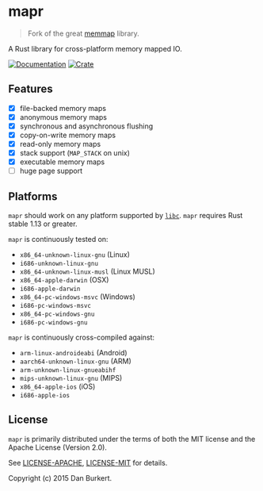 # mapr

> Fork of the great [memmap](https://github.com/danburkert/memmap-rs) library.

A Rust library for cross-platform memory mapped IO.

[![Documentation](https://docs.rs/mapr/badge.svg)](https://docs.rs/mapr)
[![Crate](https://img.shields.io/crates/v/mapr.svg)](https://crates.io/crates/mapr)

## Features

- [x] file-backed memory maps
- [x] anonymous memory maps
- [x] synchronous and asynchronous flushing
- [x] copy-on-write memory maps
- [x] read-only memory maps
- [x] stack support (`MAP_STACK` on unix)
- [x] executable memory maps
- [ ] huge page support

## Platforms

`mapr` should work on any platform supported by
[`libc`](https://github.com/rust-lang-nursery/libc#platforms-and-documentation).
`mapr` requires Rust stable 1.13 or greater.

`mapr` is continuously tested on:
  * `x86_64-unknown-linux-gnu` (Linux)
  * `i686-unknown-linux-gnu`
  * `x86_64-unknown-linux-musl` (Linux MUSL)
  * `x86_64-apple-darwin` (OSX)
  * `i686-apple-darwin`
  * `x86_64-pc-windows-msvc` (Windows)
  * `i686-pc-windows-msvc`
  * `x86_64-pc-windows-gnu`
  * `i686-pc-windows-gnu`

`mapr` is continuously cross-compiled against:
  * `arm-linux-androideabi` (Android)
  * `aarch64-unknown-linux-gnu` (ARM)
  * `arm-unknown-linux-gnueabihf`
  * `mips-unknown-linux-gnu` (MIPS)
  * `x86_64-apple-ios` (iOS)
  * `i686-apple-ios`

## License

`mapr` is primarily distributed under the terms of both the MIT license and the
Apache License (Version 2.0).

See [LICENSE-APACHE](LICENSE-APACHE), [LICENSE-MIT](LICENSE-MIT) for details.

Copyright (c) 2015 Dan Burkert.
